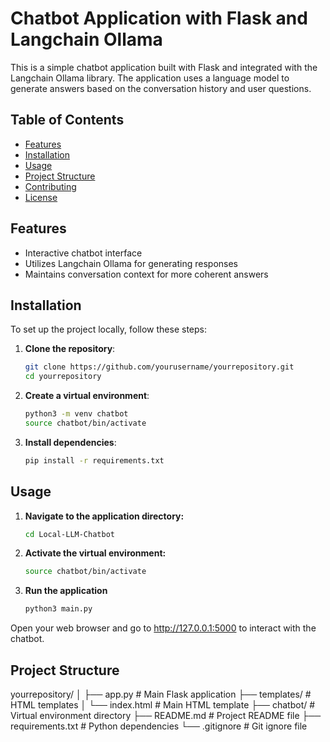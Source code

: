 # Chatbot Application with Flask and Langchain Ollama

This is a simple chatbot application built with Flask and integrated with the Langchain Ollama library. The application uses a language model to generate answers based on the conversation history and user questions.

## Table of Contents

- [Features](#features)
- [Installation](#installation)
- [Usage](#usage)
- [Project Structure](#project-structure)
- [Contributing](#contributing)
- [License](#license)

## Features

- Interactive chatbot interface
- Utilizes Langchain Ollama for generating responses
- Maintains conversation context for more coherent answers

## Installation

To set up the project locally, follow these steps:

1. **Clone the repository**:
   ```bash
   git clone https://github.com/yourusername/yourrepository.git
   cd yourrepository

2. **Create a virtual environment**:
    ```bash
    python3 -m venv chatbot
    source chatbot/bin/activate

3. **Install dependencies**:
    ```bash
    pip install -r requirements.txt


## Usage

1. **Navigate to the application directory:**
    ```bash
    cd Local-LLM-Chatbot

2. **Activate the virtual environment:**
    ```bash
    source chatbot/bin/activate

3. **Run the application**
    ```bash
    python3 main.py

Open your web browser and go to http://127.0.0.1:5000 to interact with the chatbot.

## Project Structure

yourrepository/
│
├── app.py                  # Main Flask application
├── templates/              # HTML templates
│   └── index.html          # Main HTML template
├── chatbot/                # Virtual environment directory
├── README.md               # Project README file
├── requirements.txt        # Python dependencies
└── .gitignore              # Git ignore file
